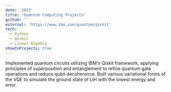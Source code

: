 ```yaml
---
date: '2023'
title: 'Quantum Computing Projects'
github: ''
external: 'https://www.ibm.com/quantum/qiskit'
tech:
  - Python
  - Qiskit
  - Linear Algebra
showInProjects: true
---
```


Implemented quantum circuits utilizing IBM's Qiskit framework, applying principles of superposition and entanglement to refine quantum gate operations and reduce qubit decoherence. Built various variational forms of the VQE to simulate the ground state of LiH with the lowest energy and error.

